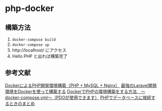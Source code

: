 # php-docker

## 構築方法

1. `docker-compose build`
3. `docker-compose up`
4. http://localhost/ にアクセス
5. Hello PHP と出れば構築完了

## 参考文献
[DockerによるPHP開発環境構築（PHP + MySQL + Nginx）](https://qiita.com/nemui_/items/f911be7ffa4f29293fd5)
[最強のLaravel開発環境をDockerを使って構築する](https://qiita.com/ucan-lab/items/5fc1281cd8076c8ac9f4)
[DockerでPHPの環境構築をする方法　〜docker-compose.yml〜（PDOが使用できます）](https://qiita.com/shuta_takeuchi/items/fb4c632d016555c4e2bc)
[PHPでデータベースに接続するときのまとめ](https://qiita.com/mpyw/items/b00b72c5c95aac573b71)